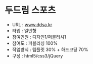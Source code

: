 # 두드림 스포츠
- URL  : www.ddsa.kr
- 타입 : 일반형
- 참여인원 : 디자인1/퍼블리셔1
- 참여도 : 퍼블리싱 100%
- 작업방식 : 템플릿 30% + 하드코딩 70%
- 구성 : html5/css3/jQuery
